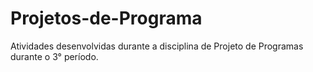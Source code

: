 # Projetos-de-Programa
Atividades desenvolvidas durante a disciplina de Projeto de Programas durante o 3° período.
